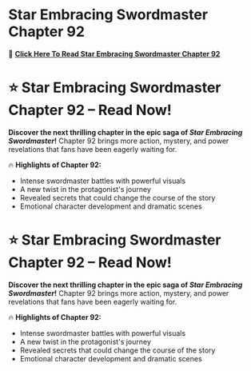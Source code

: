 # Star Embracing Swordmaster Chapter 92
📖 **[Click Here To Read Star Embracing Swordmaster Chapter 92](https://t.acrsmartcam.com/371513/4152?bo=2779,2778,2777,2776,2775&popUnder=true&aff_sub5=SF_006OG000004lmDN)**

# ⭐ Star Embracing Swordmaster Chapter 92 – Read Now!

**Discover the next thrilling chapter in the epic saga of *Star Embracing Swordmaster*!** Chapter 92 brings more action, mystery, and power revelations that fans have been eagerly waiting for.

🔥 **Highlights of Chapter 92:**

* Intense swordmaster battles with powerful visuals
* A new twist in the protagonist's journey
* Revealed secrets that could change the course of the story
* Emotional character development and dramatic scenes

# ⭐ Star Embracing Swordmaster Chapter 92 – Read Now!

**Discover the next thrilling chapter in the epic saga of *Star Embracing Swordmaster*!** Chapter 92 brings more action, mystery, and power revelations that fans have been eagerly waiting for.

🔥 **Highlights of Chapter 92:**

* Intense swordmaster battles with powerful visuals
* A new twist in the protagonist's journey
* Revealed secrets that could change the course of the story
* Emotional character development and dramatic scenes









